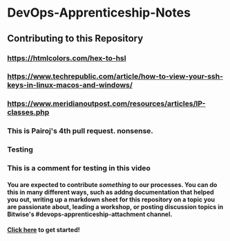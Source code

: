 # DevOps-Apprenticeship-Notes


## Contributing to this Repository

### https://htmlcolors.com/hex-to-hsl

### https://www.techrepublic.com/article/how-to-view-your-ssh-keys-in-linux-macos-and-windows/

### https://www.meridianoutpost.com/resources/articles/IP-classes.php

### This is Pairoj's 4th pull request. nonsense.

### Testing

### This is a comment for testing in this video

#### You are expected to contribute _something_ to our processes. You can do this in many different ways, such as addng documentation that helped you out, writing up a markdown sheet for this repository on a topic you are passionate about, leading a workshop, or posting discussion topics in Bitwise's #devops-apprenticeship-attachment channel.

#### [Click here](https://docs.github.com/en/get-started/quickstart/contributing-to-projects) to get started!
